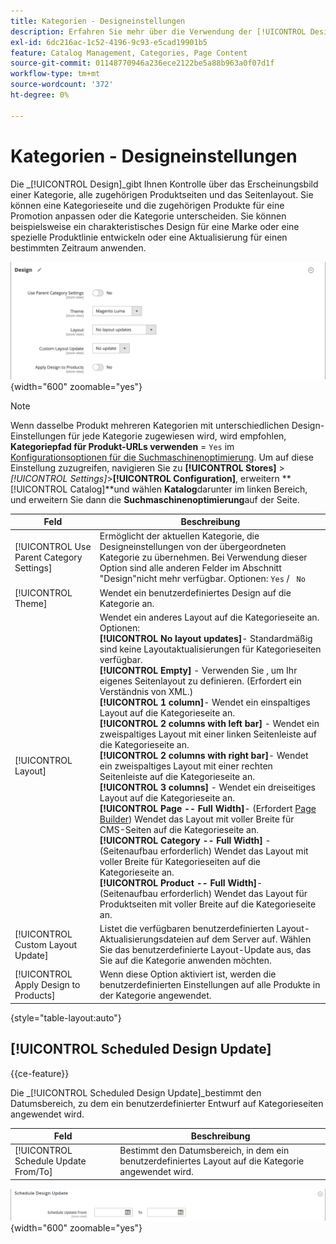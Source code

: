 ```yaml
---
title: Kategorien - Designeinstellungen
description: Erfahren Sie mehr über die Verwendung der [!UICONTROL Design] -Einstellungen, um das Erscheinungsbild einer Kategorie, alle zugehörigen Produktseiten und das Seitenlayout zu definieren.
exl-id: 6dc216ac-1c52-4196-9c93-e5cad19901b5
feature: Catalog Management, Categories, Page Content
source-git-commit: 01148770946a236ece2122be5a88b963a0f07d1f
workflow-type: tm+mt
source-wordcount: '372'
ht-degree: 0%

---
```


# Kategorien - Designeinstellungen

Die _[!UICONTROL Design]_gibt Ihnen Kontrolle über das Erscheinungsbild einer Kategorie, alle zugehörigen Produktseiten und das Seitenlayout. Sie können eine Kategorieseite und die zugehörigen Produkte für eine Promotion anpassen oder die Kategorie unterscheiden. Sie können beispielsweise ein charakteristisches Design für eine Marke oder eine spezielle Produktlinie entwickeln oder eine Aktualisierung für einen bestimmten Zeitraum anwenden.

![Designeinstellungen für eine Kategorie](./assets/category-design.png){width="600" zoomable="yes"}

>[!NOTE]
>
>Wenn dasselbe Produkt mehreren Kategorien mit unterschiedlichen Design-Einstellungen für jede Kategorie zugewiesen wird, wird empfohlen, **Kategoriepfad für Produkt-URLs verwenden** = `Yes` im [Konfigurationsoptionen für die Suchmaschinenoptimierung](../configuration-reference/catalog/catalog.md#search-engine-optimization). Um auf diese Einstellung zuzugreifen, navigieren Sie zu  **[!UICONTROL Stores]** > _[!UICONTROL Settings]_>**[!UICONTROL Configuration]**, erweitern **[!UICONTROL Catalog]**und wählen **Katalog**darunter im linken Bereich, und erweitern Sie dann die **Suchmaschinenoptimierung**auf der Seite.

| Feld | Beschreibung |
|--- |--- |
| [!UICONTROL Use Parent Category Settings] | Ermöglicht der aktuellen Kategorie, die Designeinstellungen von der übergeordneten Kategorie zu übernehmen. Bei Verwendung dieser Option sind alle anderen Felder im Abschnitt &quot;Design&quot;nicht mehr verfügbar. Optionen: `Yes` / ` No` |
| [!UICONTROL Theme] | Wendet ein benutzerdefiniertes Design auf die Kategorie an. |
| [!UICONTROL Layout] | Wendet ein anderes Layout auf die Kategorieseite an. Optionen: <br/>**[!UICONTROL No layout updates]**- Standardmäßig sind keine Layoutaktualisierungen für Kategorieseiten verfügbar.<br/>**[!UICONTROL Empty]** - Verwenden Sie , um Ihr eigenes Seitenlayout zu definieren. (Erfordert ein Verständnis von XML.) <br/>**[!UICONTROL 1 column]**- Wendet ein einspaltiges Layout auf die Kategorieseite an.<br/>**[!UICONTROL 2 columns with left bar]** - Wendet ein zweispaltiges Layout mit einer linken Seitenleiste auf die Kategorieseite an. <br/>**[!UICONTROL 2 columns with right bar]**- Wendet ein zweispaltiges Layout mit einer rechten Seitenleiste auf die Kategorieseite an.<br/>**[!UICONTROL 3 columns]** - Wendet ein dreiseitiges Layout auf die Kategorieseite an.<br/>**[!UICONTROL Page -- Full Width]**- (Erfordert [Page Builder](../page-builder/introduction.md)) Wendet das Layout mit voller Breite für CMS-Seiten auf die Kategorieseite an.<br/>**[!UICONTROL Category -- Full Width]** - (Seitenaufbau erforderlich) Wendet das Layout mit voller Breite für Kategorieseiten auf die Kategorieseite an. <br/>**[!UICONTROL Product -- Full Width]**- (Seitenaufbau erforderlich) Wendet das Layout für Produktseiten mit voller Breite auf die Kategorieseite an. |
| [!UICONTROL Custom Layout Update] | Listet die verfügbaren benutzerdefinierten Layout-Aktualisierungsdateien auf dem Server auf. Wählen Sie das benutzerdefinierte Layout-Update aus, das Sie auf die Kategorie anwenden möchten. |
| [!UICONTROL Apply Design to Products] | Wenn diese Option aktiviert ist, werden die benutzerdefinierten Einstellungen auf alle Produkte in der Kategorie angewendet. |

{style="table-layout:auto"}

## [!UICONTROL Scheduled Design Update]

{{ce-feature}}

Die _[!UICONTROL Scheduled Design Update]_bestimmt den Datumsbereich, zu dem ein benutzerdefinierter Entwurf auf Kategorieseiten angewendet wird.

| Feld | Beschreibung |
|--- |--- |
| [!UICONTROL Schedule Update From/To] | Bestimmt den Datumsbereich, in dem ein benutzerdefiniertes Layout auf die Kategorie angewendet wird. |

![Geplante Design-Aktualisierung](./assets/category-scheduled-design-update.png){width="600" zoomable="yes"}
